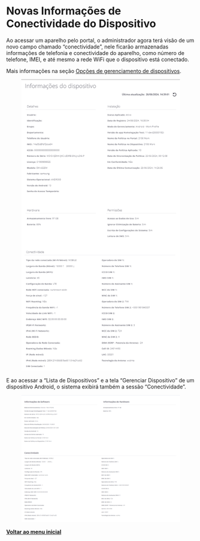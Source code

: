 # Novas Informações de Conectividade do Dispositivo

Ao acessar um aparelho pelo portal, o administrador agora terá visão de um novo campo chamado “conectividade”, nele ficarão armazenadas informações de telefonia e conectividade do aparelho, como número de telefone, IMEI, e até mesmo a rede WiFi que o dispositivo está conectado.

Mais informações na seção [Opções de gerenciamento de dispositivos](../../portal/dispositivos/lista-de-dispositivos/opcoes-de-gerenciamento-de-dispositivos.md).

<figure><img src="../../../.gitbook/assets/Captura de tela 2024-06-26 122823.png" alt=""><figcaption></figcaption></figure>

E ao acessar a “Lista de Dispositivos” e a tela “Gerenciar Dispositivo” de um dispositivo Android, o sistema exibirá também a sessão “Conectividade”.

<figure><img src="../../../.gitbook/assets/Captura de tela 2024-06-26 120244 (2).png" alt=""><figcaption></figcaption></figure>

[**Voltar ao menu inicial**](./)
